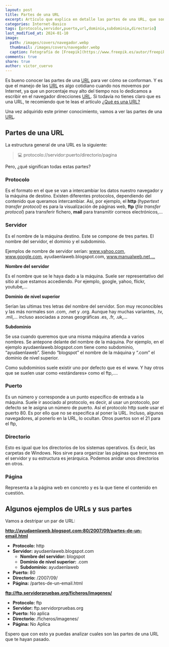 ```yaml
---
layout: post
title: Partes de una URL
excerpt: Artículo que explica en detalle las partes de una URL, que son protocolo, servidor, puerto, directorio y página.
categories: Internet-Basico
tags: [protocolo,servidor,puerto,url,dominio,subdominio,directorio]
last_modified_at: 2024-01-10
image:
  path: /images/covers/navegador.webp
  thumbnail: /images/covers/navegador.webp
  caption: Fotografía de [Freepik](https://www.freepik.es/autor/freepik)
comments: true
share: true
author: victor_cuervo
---
```


Es bueno conocer las partes de una [URL](https://www.ayudaenlaweb.com/internet-basico/que-es-la-url/) para ver cómo se conforman. Y es que el manejo de las [URL](https://www.ayudaenlaweb.com/internet-basico/que-es-la-url/) es algo cotidiano cuando nos movemos por Internet, ya que un porcentaje muy alto del tiempo nos lo dedicamos a escribir en el navegador direcciones [URL](https://www.ayudaenlaweb.com/internet-basico/que-es-la-url/). Si todavía no tienes claro que es una URL, te recomiendo que te leas el artículo [¿Qué es una URL?](https://www.ayudaenlaweb.com/internet-basico/que-es-la-url/)


Una vez adquirido este primer conocimiento, vamos a ver las partes de una [URL](https://www.ayudaenlaweb.com/internet-basico/que-es-la-url/).


## Partes de una URL


La estructura general de una URL es la siguiente:


> 💻 protocolo://servidor:puerto/directorio/pagina


Pero, ¿qué significan todas estas partes?


### Protocolo


Es el formato en el que se van a intercambiar los datos nuestro navegador y la máquina de destino. Existen diferentes protocolos, dependiendo del contenido que queramos intercambiar. Así, por ejemplo, el **http** (_hypertext transfer protocol)_ es para la visualización de páginas web, **ftp** (_file transfer protocol_) para transferir fichero, **mail** para transmitir correos electrónicos,…


### **Servidor**


Es el nombre de la máquina destino. Este se compone de tres partes. El nombre del servidor, el dominio y el subdominio.


Ejemplos de nombre de servidor serían: www.yahoo.com, www.google.com, ayudaenlaweb.blogspot.com, www.manualweb.net,…


**Nombre del servidor**


Es el nombre que se le haya dado a la máquina. Suele ser representativo del sitio al que estamos accediendo. Por ejemplo, google, yahoo, flickr, youtube,…


**Dominio de nivel superior**


Serían las ultimas tres letras del nombre del servidor. Son muy reconocibles y las más normales son .com, .net y .org. Aunque hay muchas variantes, .tv, .mil,… incluso asociadas a zonas geográficas .es, .fr, .uk,…


**Subdominio**


Se usa cuando queremos que una misma máquina atienda a varios nombres. Se antepone delante del nombre de la máquina. Por ejemplo, en el ejemplo ayudaenlaweb.blogspot.com tiene como subdominio, “ayudaenlaweb”. Siendo “blogspot” el nombre de la máquina y “.com” el dominio de nivel superior.


Como subdominios suele existir uno por defecto que es el www. Y hay otros que se suelen usar como «estándares» como el ftp,….


### **Puerto**


Es un número y corresponde a un punto específico de entrada a la máquina. Suele ir asociado al protocolo, es decir, al usar un protocolo, por defecto se le asigna un número de puerto. Así el protocolo http suele usar el puerto 80. Es por ello que no se especifica al poner la URL. Incluso, algunos navegadores, al ponerlo en la URL, lo ocultan. Otros puertos son el 21 para el ftp,


### **Directorio**


Esto es igual que los directorios de los sistemas operativos. Es decir, las carpetas de Windows. Nos sirve para organizar las páginas que tenemos en el servidor y su estructura es jerárquica. Podemos anidar unos directorios en otros.


### **Página**


Representa a la página web en concreto y es la que tiene el contenido en cuestión.


## Algunos ejemplos de URLs y sus partes


Vamos a destripar un par de URL:


**http://ayudaenlaweb.blogspot.com:80/2007/09/partes-de-un-email.html**

- **Protocolo:** http
- **Servidor:** ayudaenlaweb.blogspot.com
	- **Nombre del servidor:** blogspot
	- **Dominio de nivel superior:** .com
	- **Subdominio:** ayudaenlaweb
- **Puerto:** 80
- **Directorio:** /2007/09/
- **Página:** /partes-de-un-email.html

**ftp://ftp.servidorpruebas.org/ficheros/imagenes/**

- **Protocolo:** ftp
- **Servidor:** ftp.servidorpruebas.org
- **Puerto:** No aplica
- **Directorio:** /ficheros/imagenes/
- **Página:** No Aplica

Espero que con esto ya puedas analizar cuales son las partes de una URL que te hayan pasado.

